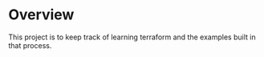# Overview

This project is to keep track of learning terraform and the examples built in that process.
